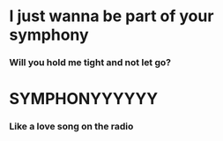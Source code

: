 # I just wanna be part of your symphony
### Will you hold me tight and not let go?
# SYMPHONYYYYYY
### Like a love song on the radio
